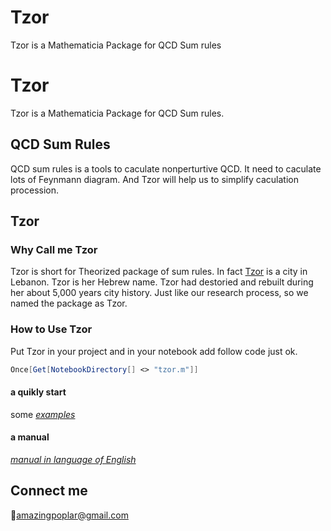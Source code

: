 # Tzor
Tzor is a Mathematicia Package for  QCD Sum rules
# Tzor
Tzor is a Mathematicia Package for  QCD Sum rules.

## QCD Sum Rules
QCD sum rules is a tools to caculate nonperturtive QCD. It need to caculate lots of Feynmann diagram. And Tzor will help us to simplify caculation procession.

## Tzor

### Why Call me Tzor
Tzor is short for Theorized package of sum rules.
In fact [Tzor](https://en.wikipedia.org/wiki/Tyre,_Lebanon) is a city in Lebanon. Tzor is her Hebrew name. Tzor had destoried and rebuilt during her about 5,000 years city history. Just like our research process, so we named the package as Tzor. 

### How to Use Tzor
Put Tzor in your project and in your notebook add follow code just ok.

```Mathematica
Once[Get[NotebookDirectory[] <> "tzor.m"]]
```
#### a quikly start
some [_examples_](example.nb)

#### a manual

[_manual in language of English_](Manual/main.pdf)


## Connect me
:e-mail:<amazingpoplar@gmail.com>

